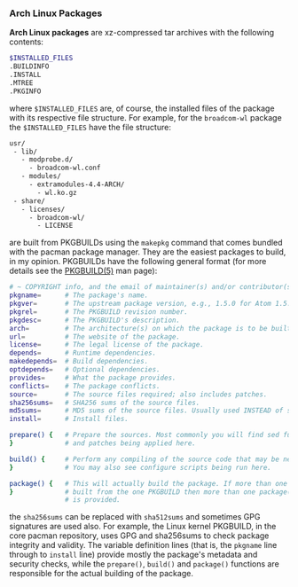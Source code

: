 ### Arch Linux Packages
**Arch Linux packages** are xz-compressed tar archives with the following contents:

~~~ bash
$INSTALLED_FILES
.BUILDINFO
.INSTALL
.MTREE
.PKGINFO
~~~

where `$INSTALLED_FILES` are, of course, the installed files of the package with its respective file structure. For example, for the `broadcom-wl` package the `$INSTALLED_FILES` have the file structure:

~~~ bash
usr/
 - lib/
   - modprobe.d/
     - broadcom-wl.conf
   - modules/
     - extramodules-4.4-ARCH/
       - wl.ko.gz
 - share/
   - licenses/
     - broadcom-wl/
       - LICENSE
~~~

are built from PKGBUILDs using the `makepkg` command that comes bundled with the pacman package manager. They are the easiest packages to build, in my opinion. PKGBUILDs have the following general format (for more details see the [PKGBUILD(5)](/man/PKGBUILD.5.html) man page):

~~~ bash
# ~ COPYRIGHT info, and the email of maintainer(s) and/or contributor(s) ~
pkgname=      # The package's name.
pkgver=       # The upstream package version, e.g., 1.5.0 for Atom 1.5.0.
pkgrel=       # The PKGBUILD revision number.
pkgdesc=      # The PKGBUILD's description.
arch=         # The architecture(s) on which the package is to be built.
url=          # The website of the package.
license=      # The legal license of the package.
depends=      # Runtime dependencies.
makedepends=  # Build dependencies.
optdepends=   # Optional dependencies.
provides=     # What the package provides.
conflicts=    # The package conflicts.
source=       # The source files required; also includes patches.
sha256sums=   # SHA256 sums of the source files.
md5sums=      # MD5 sums of the source files. Usually used INSTEAD of sha256sums.
install=      # Install files.

prepare() {   # Prepare the sources. Most commonly you will find sed functions
}             # and patches being applied here.

build() {     # Perform any compiling of the source code that may be necessary.
}             # You may also see configure scripts being run here.

package() {   # This will actually build the package. If more than one package is
}             # built from the one PKGBUILD then more than one package() function
              # is provided.
~~~

the `sha256sums` can be replaced with `sha512sums` and sometimes GPG signatures are used also. For example, the Linux kernel PKGBUILD, in the core pacman repository, uses GPG and sha256sums to check package integrity and validity. The variable definition lines (that is, the `pkgname` line through to `install` line) provide mostly the package's metadata and security checks, while the `prepare()`, `build()` and `package()` functions are responsible for the actual building of the package.
